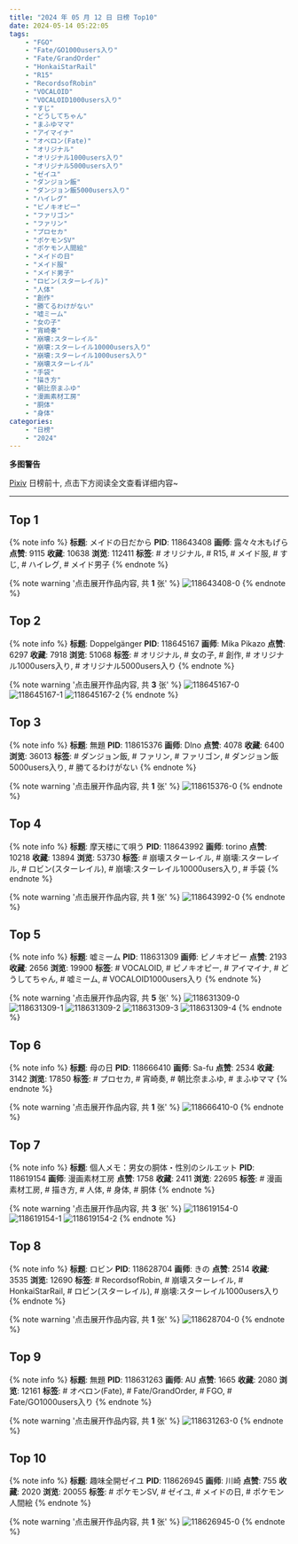 ```yaml
---
title: "2024 年 05 月 12 日 日榜 Top10"
date: 2024-05-14 05:22:05
tags:
    - "FGO"
    - "Fate/GO1000users入り"
    - "Fate/GrandOrder"
    - "HonkaiStarRail"
    - "R15"
    - "RecordsofRobin"
    - "VOCALOID"
    - "VOCALOID1000users入り"
    - "すじ"
    - "どうしてちゃん"
    - "まふゆママ"
    - "アイマイナ"
    - "オベロン(Fate)"
    - "オリジナル"
    - "オリジナル1000users入り"
    - "オリジナル5000users入り"
    - "ゼイユ"
    - "ダンジョン飯"
    - "ダンジョン飯5000users入り"
    - "ハイレグ"
    - "ピノキオピー"
    - "ファリゴン"
    - "ファリン"
    - "プロセカ"
    - "ポケモンSV"
    - "ポケモン人間絵"
    - "メイドの日"
    - "メイド服"
    - "メイド男子"
    - "ロビン(スターレイル)"
    - "人体"
    - "創作"
    - "勝てるわけがない"
    - "嘘ミーム"
    - "女の子"
    - "宵崎奏"
    - "崩壊:スターレイル"
    - "崩壊:スターレイル10000users入り"
    - "崩壊:スターレイル1000users入り"
    - "崩壊スターレイル"
    - "手袋"
    - "描き方"
    - "朝比奈まふゆ"
    - "漫画素材工房"
    - "胴体"
    - "身体"
categories:
    - "日榜"
    - "2024"
---
```


<i class="fa fa-triangle-exclamation"></i>**多图警告**<i class="fa fa-triangle-exclamation"></i>

[Pixiv](https://www.pixiv.net/) 日榜前十, 点击下方阅读全文查看详细内容~

<!-- more -->

---

## Top 1

{% note info %}
**标题**: メイドの日だから
**PID**: 118643408 **画师**: 露々々木もげら
**点赞**: 9115 **收藏**: 10638 **浏览**: 112411
**标签**: # オリジナル, # R15, # メイド服, # すじ, # ハイレグ, # メイド男子
{% endnote %}

{% note warning '点击展开作品内容, 共 **1** 张' %}
![118643408-0](https://i.pixiv.re/img-original/img/2024/05/11/23/46/03/118643408_p0.jpg)
{% endnote %}

## Top 2

{% note info %}
**标题**: Doppelgänger
**PID**: 118645167 **画师**: Mika Pikazo
**点赞**: 6297 **收藏**: 7918 **浏览**: 51068
**标签**: # オリジナル, # 女の子, # 創作, # オリジナル1000users入り, # オリジナル5000users入り
{% endnote %}

{% note warning '点击展开作品内容, 共 **3** 张' %}
![118645167-0](https://i.pixiv.re/img-original/img/2024/05/12/00/21/17/118645167_p0.png)
![118645167-1](https://i.pixiv.re/img-original/img/2024/05/12/00/21/17/118645167_p1.png)
![118645167-2](https://i.pixiv.re/img-original/img/2024/05/12/00/21/17/118645167_p2.png)
{% endnote %}

## Top 3

{% note info %}
**标题**: 無題
**PID**: 118615376 **画师**: DIno
**点赞**: 4078 **收藏**: 6400 **浏览**: 36013
**标签**: # ダンジョン飯, # ファリン, # ファリゴン, # ダンジョン飯5000users入り, # 勝てるわけがない
{% endnote %}

{% note warning '点击展开作品内容, 共 **1** 张' %}
![118615376-0](https://i.pixiv.re/img-original/img/2024/05/11/01/22/09/118615376_p0.jpg)
{% endnote %}

## Top 4

{% note info %}
**标题**: 摩天楼にて唄う
**PID**: 118643992 **画师**: torino
**点赞**: 10218 **收藏**: 13894 **浏览**: 53730
**标签**: # 崩壊スターレイル, # 崩壊:スターレイル, # ロビン(スターレイル), # 崩壊:スターレイル10000users入り, # 手袋
{% endnote %}

{% note warning '点击展开作品内容, 共 **1** 张' %}
![118643992-0](https://i.pixiv.re/img-original/img/2024/05/12/00/00/23/118643992_p0.jpg)
{% endnote %}

## Top 5

{% note info %}
**标题**: 嘘ミーム
**PID**: 118631309 **画师**: ピノキオピー
**点赞**: 2193 **收藏**: 2656 **浏览**: 19900
**标签**: # VOCALOID, # ピノキオピー, # アイマイナ, # どうしてちゃん, # 嘘ミーム, # VOCALOID1000users入り
{% endnote %}

{% note warning '点击展开作品内容, 共 **5** 张' %}
![118631309-0](https://i.pixiv.re/img-original/img/2024/05/11/17/18/00/118631309_p0.jpg)
![118631309-1](https://i.pixiv.re/img-original/img/2024/05/11/17/18/00/118631309_p1.jpg)
![118631309-2](https://i.pixiv.re/img-original/img/2024/05/11/17/18/00/118631309_p2.jpg)
![118631309-3](https://i.pixiv.re/img-original/img/2024/05/11/17/18/00/118631309_p3.jpg)
![118631309-4](https://i.pixiv.re/img-original/img/2024/05/11/17/18/00/118631309_p4.jpg)
{% endnote %}

## Top 6

{% note info %}
**标题**: 母の日
**PID**: 118666410 **画师**: Sa-fu
**点赞**: 2534 **收藏**: 3142 **浏览**: 17850
**标签**: # プロセカ, # 宵崎奏, # 朝比奈まふゆ, # まふゆママ
{% endnote %}

{% note warning '点击展开作品内容, 共 **1** 张' %}
![118666410-0](https://i.pixiv.re/img-original/img/2024/05/12/18/09/32/118666410_p0.jpg)
{% endnote %}

## Top 7

{% note info %}
**标题**: 個人メモ：男女の胴体・性別のシルエット
**PID**: 118619154 **画师**: 漫画素材工房
**点赞**: 1758 **收藏**: 2411 **浏览**: 22695
**标签**: # 漫画素材工房, # 描き方, # 人体, # 身体, # 胴体
{% endnote %}

{% note warning '点击展开作品内容, 共 **3** 张' %}
![118619154-0](https://i.pixiv.re/img-original/img/2024/05/11/06/00/11/118619154_p0.jpg)
![118619154-1](https://i.pixiv.re/img-original/img/2024/05/11/06/00/11/118619154_p1.jpg)
![118619154-2](https://i.pixiv.re/img-original/img/2024/05/11/06/00/11/118619154_p2.jpg)
{% endnote %}

## Top 8

{% note info %}
**标题**: ロビン
**PID**: 118628704 **画师**: きの
**点赞**: 2514 **收藏**: 3535 **浏览**: 12690
**标签**: # RecordsofRobin, # 崩壊スターレイル, # HonkaiStarRail, # ロビン(スターレイル), # 崩壊:スターレイル1000users入り
{% endnote %}

{% note warning '点击展开作品内容, 共 **1** 张' %}
![118628704-0](https://i.pixiv.re/img-original/img/2024/05/11/15/21/11/118628704_p0.jpg)
{% endnote %}

## Top 9

{% note info %}
**标题**: 無題
**PID**: 118631263 **画师**: AU
**点赞**: 1665 **收藏**: 2080 **浏览**: 12161
**标签**: # オベロン(Fate), # Fate/GrandOrder, # FGO, # Fate/GO1000users入り
{% endnote %}

{% note warning '点击展开作品内容, 共 **1** 张' %}
![118631263-0](https://i.pixiv.re/img-original/img/2024/05/11/17/16/29/118631263_p0.png)
{% endnote %}

## Top 10

{% note info %}
**标题**: 趣味全開ゼイユ
**PID**: 118626945 **画师**: 川崎
**点赞**: 755 **收藏**: 2020 **浏览**: 20055
**标签**: # ポケモンSV, # ゼイユ, # メイドの日, # ポケモン人間絵
{% endnote %}

{% note warning '点击展开作品内容, 共 **1** 张' %}
![118626945-0](https://i.pixiv.re/img-original/img/2024/05/11/13/57/21/118626945_p0.jpg)
{% endnote %}
